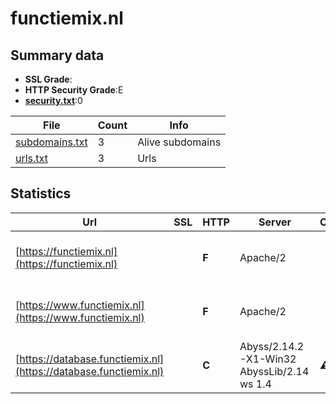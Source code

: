 

# functiemix.nl
## Summary data


 - **SSL Grade**:
 - **HTTP Security Grade**:E
 - **[security.txt](https://www.digitaleoverheid.nl/nieuws/standaard-security-txt-nu-verplicht-voor-overheid/)**:0


| File       | Count | Info |
|------------|-------|------|
|[subdomains.txt](/data/functiemix.nl/subdomains.txt)|3|Alive subdomains|
|[urls.txt](/data/functiemix.nl/urls.txt)|3|Urls|


## Statistics


| Url | SSL | HTTP | Server | Cookie | HSTS | CORS | CTO | CSP | XFO | XXP | RP |FP| Tech |Title |
|--------|-------|-------|------|------|------|------|------|------|------|------|------|------|------|------|
|[https://functiemix.nl](https://functiemix.nl)| | **F**|Apache/2| | | | | | | | :white_check_mark: | |Apache HTTP Server:2 HSTS||
|[https://www.functiemix.nl](https://www.functiemix.nl)| | **F**|Apache/2| | | | | | | | :white_check_mark: | |Apache HTTP Server:2 HSTS||
|[https://database.functiemix.nl](https://database.functiemix.nl)| | **C**|Abyss/2.14.2-X1-Win32 AbyssLib/2.14 ws 1.4|:warning: |:white_check_mark: | | | | :white_check_mark: | | :white_check_mark: | |HSTS Windows Server|Functiemix|



